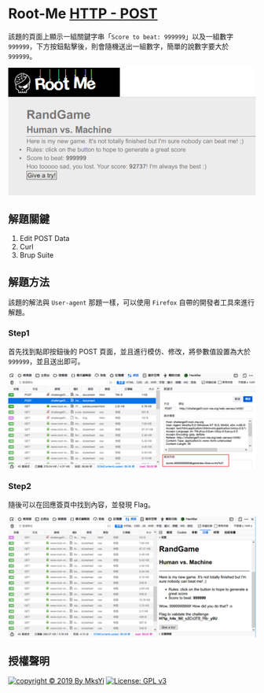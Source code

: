 Root-Me [HTTP - POST](https://www.root-me.org/en/Challenges/Web-Server/HTTP-POST)
===

該題的頁面上顯示一組關鍵字串「`Score to beat: 999999`」以及一組數字 `999999`，下方按鈕點擊後，則會隨機送出一組數字，簡單的說數字要大於 `999999`。

![](img/01.png)  

## 解題關鍵
1. Edit POST Data
2. Curl
3. Brup Suite

## 解題方法
該題的解法與 `User-agent` 那題一樣，可以使用 `Firefox` 自帶的開發者工具來進行解題。

### Step1
首先找到點即按鈕後的 POST 頁面，並且進行模仿、修改，將參數值設置為大於 `999999`，並且送出即可。  

![](img/02.png)  

### Step2
隨後可以在回應簽頁中找到內容，並發現 Flag。  

![](img/03.png)  



## 授權聲明
[![copyright © 2019 By MksYi](https://img.shields.io/badge/copyright%20©-%202019%20By%20MksYi-blue.svg)](https://mks.tw/)
[![License: GPL v3](https://img.shields.io/badge/License-GPL%20v3-blue.svg)](https://www.gnu.org/licenses/gpl-3.0)